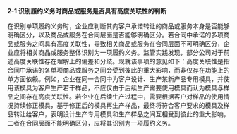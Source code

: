 **2-1 识别履约义务时商品或服务是否具有高度关联性的判断**

在识别单项履约义务时，企业应判断其向客户承诺转让的商品或服务本身是否能够明确区分，以及商品或服务在合同层面是否能够明确区分。若合同中承诺的多项商品或服务之间具有高度关联性，导致相关商品或服务在合同层面不可明确区分，企业应将相关商品或服务整体识别为一项履约义务。监管实践发现，部分公司对于前述高度关联性存在理解上的偏差和分歧。现就该事项的意见如下：高度关联性是指合同中承诺的各单项商品或服务之间会受到彼此的重大影响，而非仅存在功能上的单方面依赖。例如，企业在同一合同中为客户设计、生产某新产品专用模具，并使用该模具为客户生产若干样品，不应仅由于后续生产需要使用模具而认为模具与样品之间存在高度关联性。若企业在后续生产过程中，需要根据客户对样品的使用情况持续修正模具，基于修正后的模具再生产样品，最终将符合客户要求的模具及样品转让给客户，表明设计生产专用模具和生产样品之间互相受到彼此的重大影响，二者在合同层面不能明确区分，应将其识别为一项履约义务。